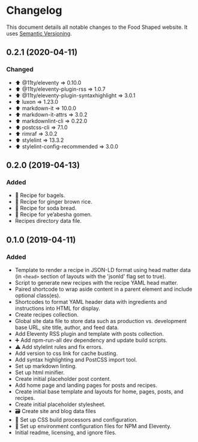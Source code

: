 # Changelog

This document details all notable changes to the Food Shaped website. It uses [Semantic Versioning](http://semver.org/).

<!--
## Major.MinorAddorDeprec.Bugfix (YYYY-MM-DD)

### Features
### Enhancements
### Bug fixes
### Experiments
### Deprecations
### Code quality
### Documentation
### Build tools
### Project management
-->

## 0.2.1 (2020-04-11)

### Changed

- :arrow_up: @11ty/eleventy => 0.10.0
- :arrow_up: @11ty/eleventy-plugin-rss => 1.0.7
- :arrow_up: @11ty/eleventy-plugin-syntaxhighlight => 3.0.1
- :arrow_up: luxon => 1.23.0
- :arrow_up: markdown-it => 10.0.0
- :arrow_up: markdown-it-attrs => 3.0.2
- :arrow_up: markdownlint-cli => 0.22.0
- :arrow_up: postcss-cli => 7.1.0
- :arrow_up: rimraf => 3.0.2
- :arrow_up: stylelint => 13.3.2
- :arrow_up: stylelint-config-recommended => 3.0.0

## 0.2.0 (2019-04-13)

### Added

- :bread: Recipe for bagels.
- :rice: Recipe for ginger brown rice.
- :bread: Recipe for soda bread.
- :curry: Recipe for ye’abesha gomen.
- Recipes directory data file.

## 0.1.0 (2019-04-11)

### Added

- Template to render a recipe in JSON-LD format using head matter data (in `<head>` section of layouts with the 'jsonld' flag set to true).
- Script to generate new recipes with the recipe YAML head matter.
- Paired shortcode to wrap aside content in a parent element and include optional class(es).
- Shortcodes to format YAML header data with ingredients and instructions into HTML for display.
- Create recipes collection.
- Global site data file to store data such as production vs. development base URL, site title, author, and feed data.
- Add Eleventy RSS plugin and template with posts collection.
- :heavy_plus_sign: Add npm-run-all dev dependency and update build scripts.
- :warning: Add stylelint rules and fix errors.
- Add version to css link for cache busting.
- Add syntax highlighting and PostCSS import tool.
- Set up markdown linting.
- Set up html minifier.
- Create initial placeholder post content.
- Add home page and landing pages for posts and recipes.
- Create initial base template and layouts for home, pages, posts, and recipes.
- Create initial placeholder stylesheet.
- :card_file_box: Create site and blog data files
- :wrench: Set up CSS build processors and configuration.
- :wrench: Set up environment configuration files for NPM and Eleventy.
- Initial readme, licensing, and ignore files.
